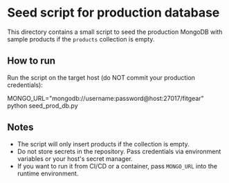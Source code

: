 # Seed script for production database

This directory contains a small script to seed the production MongoDB with
sample products if the `products` collection is empty.

How to run
----------

Run the script on the target host (do NOT commit your production credentials):

MONGO_URL="mongodb://username:password@host:27017/fitgear" python seed_prod_db.py

Notes
-----

- The script will only insert products if the collection is empty.
- Do not store secrets in the repository. Pass credentials via environment variables or your host's secret manager.
- If you want to run it from CI/CD or a container, pass `MONGO_URL` into the runtime environment.
